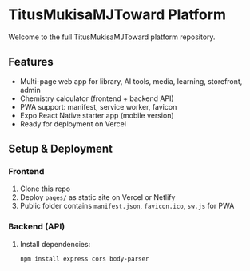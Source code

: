 




# TitusMukisaMJToward Platform

Welcome to the full TitusMukisaMJToward platform repository.

## Features

- Multi-page web app for library, AI tools, media, learning, storefront, admin
- Chemistry calculator (frontend + backend API)
- PWA support: manifest, service worker, favicon
- Expo React Native starter app (mobile version)
- Ready for deployment on Vercel

## Setup & Deployment

### Frontend

1. Clone this repo  
2. Deploy `pages/` as static site on Vercel or Netlify  
3. Public folder contains `manifest.json`, `favicon.ico`, `sw.js` for PWA  

### Backend (API)

1. Install dependencies:  
   ```bash
   npm install express cors body-parser








